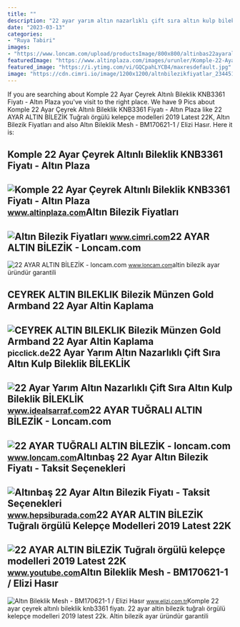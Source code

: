 ```yaml
---
title: ""
description: "22 ayar yarım altın nazarlıklı çift sıra altın kulp bileklik bi̇lekli̇k"
date: "2023-03-13"
categories:
- "Ruya Tabiri"
images:
- "https://www.loncam.com/upload/productsImage/800x800/altinbas22ayaraltinbilezikler00183731000191537942170.jpg"
featuredImage: "https://www.altinplaza.com/images/urunler/Komple-22-Ayar-Ceyrek-Altinli-Bileklik-KNB3361-resim-22448.jpg"
featured_image: "https://i.ytimg.com/vi/GQCpahLYCB4/maxresdefault.jpg"
image: "https://cdn.cimri.io/image/1200x1200/altnbilezikfiyatlar_234451970.jpg"
---
```


If you are searching about Komple 22 Ayar Çeyrek Altınlı Bileklik KNB3361 Fiyatı - Altın Plaza you've visit to the right place. We have 9 Pics about Komple 22 Ayar Çeyrek Altınlı Bileklik KNB3361 Fiyatı - Altın Plaza like 22 AYAR ALTIN BİLEZİK Tuğralı örgülü kelepçe modelleri 2019 Latest 22K, Altın Bilezik Fiyatları and also Altın Bileklik Mesh - BM170621-1 / Elizi Hasır. Here it is:

Komple 22 Ayar Çeyrek Altınlı Bileklik KNB3361 Fiyatı - Altın Plaza
-------------------------------------------------------------------

 ![Komple 22 Ayar Çeyrek Altınlı Bileklik KNB3361 Fiyatı - Altın Plaza](https://www.altinplaza.com/images/urunler/Komple-22-Ayar-Ceyrek-Altinli-Bileklik-KNB3361-resim-22448.jpg) <small>www.altinplaza.com</small>Altın Bilezik Fiyatları
-----------------------

 ![Altın Bilezik Fiyatları](https://cdn.cimri.io/image/1200x1200/altnbilezikfiyatlar_234451970.jpg) <small>www.cimri.com</small>22 AYAR ALTIN BİLEZİK - Loncam.com
----------------------------------

 ![22 AYAR ALTIN BİLEZİK - loncam.com](https://www.loncam.com/upload/productsImage/800x800/altinbas22ayaraltinbilezikler00183731000191537942170.jpg) <small>www.loncam.com</small>altin bilezik ayar üründür garantili

CEYREK ALTIN BILEKLIK Bilezik Münzen Gold Armband 22 Ayar Altin Kaplama
-----------------------------------------------------------------------

 ![CEYREK ALTIN BILEKLIK Bilezik Münzen Gold Armband 22 Ayar Altin Kaplama](https://www.picclickimg.com/00/s/MTMyNlgxNTY3/z/j94AAOSwBTlcctgB/$_57.GIF?set_id=8800005007) <small>picclick.de</small>22 Ayar Yarım Altın Nazarlıklı Çift Sıra Altın Kulp Bileklik BİLEKLİK
---------------------------------------------------------------------

 ![22 Ayar Yarım Altın Nazarlıklı Çift Sıra Altın Kulp Bileklik BİLEKLİK](https://www.idealsarraf.com/Uploads/UrunResimleri/buyuk/22-ayar-yarim-altin-nazarlikli-cift-sira-c1d2.jpg) <small>www.idealsarraf.com</small>22 AYAR TUĞRALI ALTIN BİLEZİK - Loncam.com
------------------------------------------

 ![22 AYAR TUĞRALI ALTIN BİLEZİK - loncam.com](http://www.loncam.com/productsImage/BLZ001324740.jpeg) <small>www.loncam.com</small>Altınbaş 22 Ayar Altın Bilezik Fiyatı - Taksit Seçenekleri
----------------------------------------------------------

 ![Altınbaş 22 Ayar Altın Bilezik Fiyatı - Taksit Seçenekleri](https://productimages.hepsiburada.net/s/28/1500/10239893962802.jpg) <small>www.hepsiburada.com</small>22 AYAR ALTIN BİLEZİK Tuğralı örgülü Kelepçe Modelleri 2019 Latest 22K
----------------------------------------------------------------------

 ![22 AYAR ALTIN BİLEZİK Tuğralı örgülü kelepçe modelleri 2019 Latest 22K](https://i.ytimg.com/vi/GQCpahLYCB4/maxresdefault.jpg) <small>www.youtube.com</small>Altın Bileklik Mesh - BM170621-1 / Elizi Hasır
----------------------------------------------

 ![Altın Bileklik Mesh - BM170621-1 / Elizi Hasır](https://www.elizi.com.tr/resim/urun/elizi-altin-bileklikler-mesh-BM170621-1-1623928669-1.jpg) <small>www.elizi.com.tr</small>Komple 22 ayar çeyrek altınlı bileklik knb3361 fiyatı. 22 ayar altin bi̇lezi̇k tuğralı örgülü kelepçe modelleri 2019 latest 22k. Altin bilezik ayar üründür garantili
